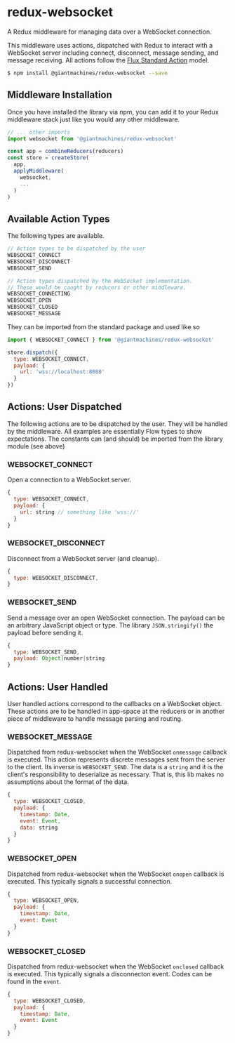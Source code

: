 # redux-websocket

A Redux middleware for managing data over a WebSocket connection.

This middleware uses actions, dispatched with Redux to interact with a WebSocket server including connect, disconnect, message sending, and message receiving. All actions follow the [Flux Standard Action](https://github.com/acdlite/flux-standard-action) model. 

```bash
$ npm install @giantmachines/redux-websocket --save
```

## Middleware Installation

Once you have installed the library via npm, you can add it to your Redux middleware stack just like you would any other middleware.

```javascript
// ... other imports
import websocket from '@giantmachines/redux-websocket'

const app = combineReducers(reducers)
const store = createStore(
  app,
  applyMiddleware(
    websocket,
    ...
  )
)
```

## Available Action Types

The following types are available.

```javascript
// Action types to be dispatched by the user
WEBSOCKET_CONNECT
WEBSOCKET_DISCONNECT
WEBSOCKET_SEND

// Action types dispatched by the WebSocket implementation.
// These would be caught by reducers or other middleware.
WEBSOCKET_CONNECTING
WEBSOCKET_OPEN
WEBSOCKET_CLOSED
WEBSOCKET_MESSAGE
```

They can be imported from the standard package and used like so

```javascript
import { WEBSOCKET_CONNECT } from '@giantmachines/redux-websocket'

store.dispatch({
  type: WEBSOCKET_CONNECT,
  payload: {
    url: 'wss://localhost:8080'
  }
})
```

## Actions: User Dispatched

The following actions are to be dispatched by the user. They will be handled by the middleware. All examples are essentially Flow types to show expectations. The constants can (and should) be imported from the library module (see above)

### WEBSOCKET_CONNECT

Open a connection to a WebSocket server.

```javascript
{
  type: WEBSOCKET_CONNECT,
  payload: {
    url: string // something like 'wss://'
  }
}
```

### WEBSOCKET_DISCONNECT

Disconnect from a WebSocket server (and cleanup).

```javascript
{
  type: WEBSOCKET_DISCONNECT,
}
```

### WEBSOCKET_SEND

Send a message over an open WebSocket connection. The payload can be an arbitrary JavaScript object or type. The library `JSON.stringify()` the payload before sending it.

```javascript
{
  type: WEBSOCKET_SEND,
  payload: Object|number|string
}
```

## Actions: User Handled

User handled actions correspond to the callbacks on a WebSocket object. These actions are to be handled in app-space at the reducers or in another piece of middleware to handle message parsing and routing.

### WEBSOCKET_MESSAGE

Dispatched from redux-websocket when the WebSocket `onmessage` callback is executed. This action represents discrete messages sent from the server to the client. Its inverse is `WEBSOCKET_SEND`. The data is a `string` and it is the client's responsibility to deserialize as necessary. That is, this lib makes no assumptions about the format of the data.

```javascript
{
  type: WEBSOCKET_CLOSED,
  payload: {
    timestamp: Date,
    event: Event,
    data: string
  }
}
```

### WEBSOCKET_OPEN

Dispatched from redux-websocket when the WebSocket `onopen` callback is executed. This typically signals a successful connection.

```javascript
{
  type: WEBSOCKET_OPEN,
  payload: {
    timestamp: Date,
    event: Event
  }
}
```

### WEBSOCKET_CLOSED

Dispatched from redux-websocket when the WebSocket `onclosed` callback is executed. This typically signals a disconnecton event. Codes can be found in the `event`.

```javascript
{
  type: WEBSOCKET_CLOSED,
  payload: {
    timestamp: Date,
    event: Event
  }
}
```


